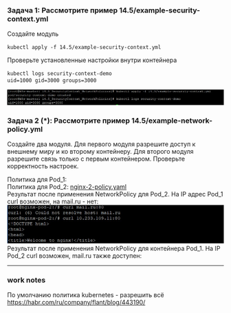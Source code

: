 ### Задача 1: Рассмотрите пример 14.5/example-security-context.yml
Создайте модуль
```
kubectl apply -f 14.5/example-security-context.yml
```

Проверьте установленные настройки внутри контейнера
```
kubectl logs security-context-demo
uid=1000 gid=3000 groups=3000
```
![](https://github.com/murzinvit/screen_1/blob/5027a83ffe84403e5cc2cb87cc6c12e82c614003/Kuber_run_context.jpg) </br>

### Задача 2 (*): Рассмотрите пример 14.5/example-network-policy.yml
Создайте два модуля. Для первого модуля разрешите доступ к внешнему миру
и ко второму контейнеру. Для второго модуля разрешите связь только с
первым контейнером. Проверьте корректность настроек.

Политика для Pod_1: </br>
Политика для Pod_2: [nginx-2-policy.yaml](https://github.com/murzinvit/14.5_SecurityContext_NetworkPolicies/blob/da3233dcee7af47c8b19e75b902754fb539914e4/nginx-2-policy.yaml) </br>
Результат после применения NetworkPolicy для Pod_2. На IP адрес Pod_1 curl возможен, на mail.ru - нет: </br>
![](https://github.com/murzinvit/screen_1/blob/926e4813e51d97e419d88c4cfb0bb7dec6e925a3/Kuber_curl_from_n2_after_policy.jpg) </br>
Результат после применения NetworkPolicy для контейнера Pod_1. На IP Pod_2 curl возможен, mail.ru также доступен: </br>


---
### work notes
По умолчанию политика kubernetes - разрешить всё </br>
https://habr.com/ru/company/flant/blog/443190/ </br>

